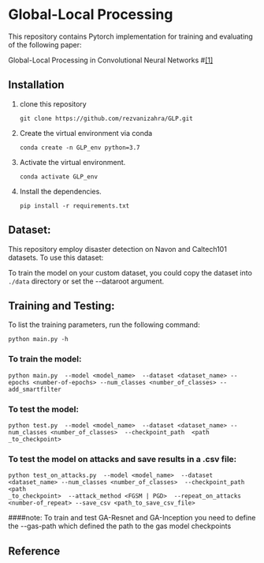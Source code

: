 # Global-Local Processing

<!-- Plz check the results [here](https://docs.google.com/spreadsheets/d/13QsrJIkUS6I4momK1m8u8F-cTiHTcXKn7WgOHLTggyw/edit#gid=0) -->

This repository contains Pytorch implementation for training and evaluating of the following paper: 

Global-Local Processing in Convolutional Neural Networks #[[1]](#6-reference)

<!-- <img src="Images/Deep-Disaster_all-min.png" width="600" height ="400"/>   -->
<!-- <img src="Images/Deep-Disaster_model_define-min.png" width="400" height="300"/> -->


## Installation
1. clone this repository
   ```
   git clone https://github.com/rezvanizahra/GLP.git
   ```
2. Create the virtual environment via conda
    ```
    conda create -n GLP_env python=3.7
    ```
3. Activate the virtual environment.
    ```
    conda activate GLP_env
    ```
4. Install the dependencies.
   ```
   pip install -r requirements.txt
   ```
## Dataset:
This repository employ disaster detection on Navon and Caltech101 datasets.
To use this dataset: 
<!--   1. Download from [here](https://crisisnlp.qcri.org/data/ASONAM17_damage_images/ASONAM17_Damage_Image_Dataset.tar.gz)
  2. Unpack it into the `data` folder.  
  3. Prepare data such as this file structure:  -->

To train the model on your custom dataset, you could copy the dataset into `./data` directory or set the --dataroot argument. 

## Training and Testing:
To list the training parameters, run the following command:
```
python main.py -h
```
### To train the model:
``` 
python main.py  --model <model_name>  --dataset <dataset_name> --epochs <number-of-epochs> --num_classes <number_of_classes> --add_smartfilter 
```
### To test the model:
``` 
python test.py  --model <model_name>  --dataset <dataset_name> --num_classes <number_of_classes>  --checkpoint_path  <path
_to_checkpoint>                                            
```
### To test the model on attacks and save results in a .csv file:
``` 
python test_on_attacks.py  --model <model_name>  --dataset <dataset_name> --num_classes <number_of_classes>  --checkpoint_path  <path
_to_checkpoint>  --attack_method <FGSM | PGD>  --repeat_on_attacks <number-of_repeat> --save_csv <path_to_save_csv_file>                                    
```
####note: 
To train and test GA-Resnet and GA-Inception you need to define the --gas-path which defined the path to the gas model checkpoints

<!-- ## Citating Deep-Disaster
If you want to cite this work in your publication:
``` bash
@misc{shekarizadeh2022deepdisaster,
      title={Deep-Disaster: Unsupervised Disaster Detection and Localization Using Visual Data}, 
      author={Soroor Shekarizadeh and Razieh Rastgoo and Saif Al-Kuwari and Mohammad Sabokrou},
      year={2022},
      eprint={2202.00050},
      archivePrefix={arXiv},
      primaryClass={cs.CV}
}
``` -->
## Reference
<!-- [1] [Deep-Disaster: Unsupervised Disaster Detection and Localization Using Visual Data](https://arxiv.org/pdf/2202.00050.pdf). -->

